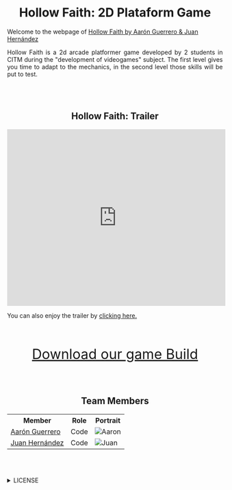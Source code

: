 

<h1  align="center" id="hollow-faith-2d">Hollow Faith: 2D Plataform Game</h1>

<p>Welcome to the webpage of <a href="https://github.com/juanha2/HollowFaith">Hollow Faith by Aarón Guerrero & Juan Hernández</a></p>

<p align="justify">Hollow Faith is a 2d arcade platformer game developed by 2 students in CITM during the "development of videogames" subject. The first level gives you time to adapt to the mechanics, in the second level those skills will be put to test.</p>


<br><br>

<h2  align="center" id="hollow-faith-trailer">Hollow Faith: Trailer</h2>

<iframe width="510" height="412"
src="https://www.youtube.com/embed/7baUOVYobgs" frameborder="0" allowfullscreen>
</iframe>
<p>You can also enjoy the trailer by  <a href="https://drive.google.com/open?id=1WSQBV5l0FuWW0jMDmDEWp5pAttX_yvbt">clicking here.</a></p>

<br><br>

<center>

<font size="6"><a href="https://www.youtube.com/watch?v=2Z4m4lnjxkY">Download our game Build</a></font>

</center>

<br><br>

<center>
  
<h2  align="center" id="team-members">Team Members</h2>

<table style="width:100%">
  <tr>
    <th>Member</th>
    <th>Role</th> 
    <th>Portrait</th>
  </tr>
  <tr>
    <td> <a href="https://github.com/AaronGCProg">Aarón Guerrero</a></td>
    <td>Code</td> 
    <td><img src="https://raw.githubusercontent.com/juanha2/HollowFaith/master/docs/aaronPortrait.png" alt="Aaron" class="inline"></td>
  </tr>
  <tr>
    <td><a href="https://github.com/juanha2">Juan Hernández</a></td>
    <td>Code</td> 
    <td><img src="https://raw.githubusercontent.com/juanha2/HollowFaith/master/docs/juanPortrait.png" alt="Juan" class="inline"></td>
  </tr>
</table>
</center>


<br><br>

<details> 
  <summary> LICENSE </summary>
  MIT License

Copyright (c) [2019] [Aarón Guerrero Cruz / Juan Hernández Almagro]

Permission is hereby granted, free of charge, to any person obtaining a copy
of this software and associated documentation files (the "Software"), to deal
in the Software without restriction, including without limitation the rights
to use, copy, modify, merge, publish, distribute, sublicense, and/or sell
copies of the Software, and to permit persons to whom the Software is
furnished to do so, subject to the following conditions:

The above copyright notice and this permission notice shall be included in all
copies or substantial portions of the Software.

THE SOFTWARE IS PROVIDED "AS IS", WITHOUT WARRANTY OF ANY KIND, EXPRESS OR
IMPLIED, INCLUDING BUT NOT LIMITED TO THE WARRANTIES OF MERCHANTABILITY,
FITNESS FOR A PARTICULAR PURPOSE AND NONINFRINGEMENT. IN NO EVENT SHALL THE
AUTHORS OR COPYRIGHT HOLDERS BE LIABLE FOR ANY CLAIM, DAMAGES OR OTHER
LIABILITY, WHETHER IN AN ACTION OF CONTRACT, TORT OR OTHERWISE, ARISING FROM,
OUT OF OR IN CONNECTION WITH THE SOFTWARE OR THE USE OR OTHER DEALINGS IN THE
SOFTWARE.
</details>

